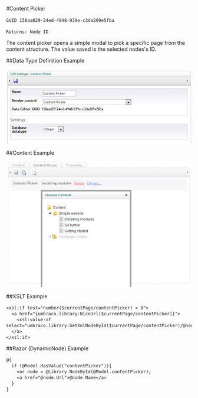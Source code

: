 #Content Picker

`GUID 158aa029-24ed-4948-939e-c3da209e5fba`

`Returns: Node ID`

The content picker opens a simple modal to pick a specific page from the content structure. The value saved is the selected nodes's ID. 

##Data Type Definition Example

![Approved Color Data Type Definition](images/Content-Picker-DataType.jpg?raw=true)

##Content Example

![Approved Color Data Type Definition](images/Content-Picker-Content.jpg?raw=true)

##XSLT Example

	<xsl:if test="number($currentPage/contentPicker) > 0">  
	  <a href="{umbraco.library:NiceUrl($currentPage/contentPicker)}">
	    <xsl:value-of select="umbraco.library:GetXmlNodeById($currentPage/contentPicker)/@nodeName"/>
	  </a>
	</xsl:if>

##Razor (DynamicNode) Example

	@{
	  if (@Model.HasValue("contentPicker")){
	    var node = @Library.NodeById(@Model.contentPicker);
	    <a href="@node.Url">@node.Name</a>
	  }
	}